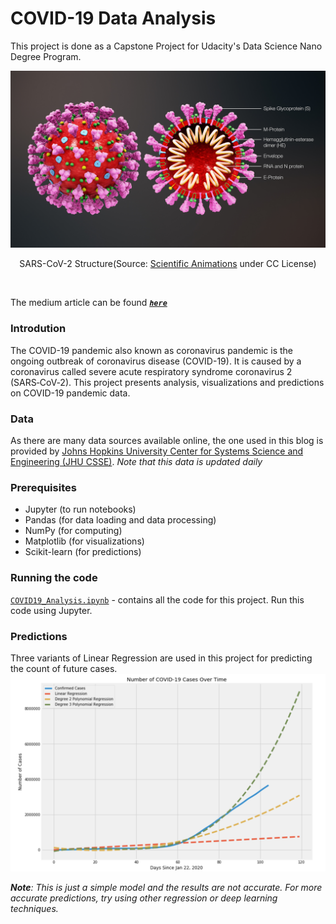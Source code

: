 # COVID-19 Data Analysis

This project is done as a Capstone Project for Udacity's Data Science Nano Degree Program.

![SARS-CoV-2 Structure](https://github.com/chaitanyakasaraneni/covid19_analysis/blob/master/images/covid_structure.jpg)
<p align="center"> SARS-CoV-2 Structure(Source:  <a href="https://www.scientificanimations.com/wiki-images/">Scientific Animations</a>  under CC License)</p>

<br>

The medium article can be found ***[`here`](https://medium.com/@chaitanya_kasaraneni/covid-19-data-analysis-e9cb652e8c10)***

### Introdution
The COVID-19 pandemic also known as coronavirus pandemic is the ongoing outbreak of coronavirus disease (COVID-19). It is caused by a coronavirus called severe acute respiratory syndrome coronavirus 2 (SARS‑CoV‑2).
This project presents analysis, visualizations and predictions on COVID-19 pandemic data.

### Data
As there are many data sources available online, the one used in this blog is provided by [Johns Hopkins University Center for Systems Science and Engineering (JHU CSSE)](https://github.com/CSSEGISandData/COVID-19). 
*Note that this data is updated daily*

### Prerequisites
- Jupyter (to run notebooks)
- Pandas (for data loading and data processing)
- NumPy (for computing)
- Matplotlib (for visualizations)
- Scikit-learn (for predictions)

### Running the code
[`COVID19_Analysis.ipynb`](https://github.com/chaitanyakasaraneni/covid19_analysis/blob/master/COVID19_Analysis.ipynb) - contains all the code for this project. Run this code using Jupyter.

### Predictions
Three variants of Linear Regression are used in this project for predicting the count of future cases.
![Future Predictions](https://github.com/chaitanyakasaraneni/covid19_analysis/blob/master/images/Future_Predictions.png)

***Note**: This is just a simple model and the results are not accurate. For more accurate predictions, try using other regression or deep learning techniques.*
